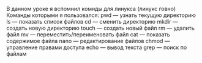 В данном уроке я вспомнил комнды для линукса (линукс говно)
Команды которыми я пользовался: 
pwd — узнать текущую директорию
ls — показать список файлов
cd — сменить директорию
mkdir — создать новую директорию
touch — создать новый файл
rm — удалить файл
mv — переместить/переименовать файл
cat — показать содержимое файла
nano — редактирование файлов
chmod — управление правами доступа
echo — вывод текста
grep — поиск по файлам
